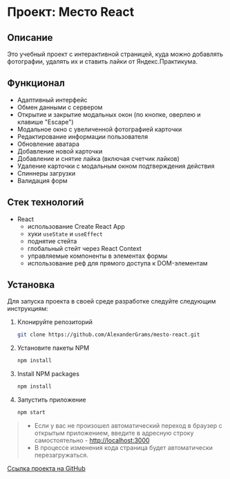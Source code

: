 # Проект: Место React

## Описание

Это учебный проект с интерактивной страницей, куда можно добавлять фотографии, удалять их и ставить лайки от Яндекс.Практикума.

## Функционал
 - Адаптивный интерфейс
 - Обмен данными с сервером
 - Открытие и закрытие модальных окон (по кнопке, оверлею и клавише "Escape")
 - Модальное окно с увеличенной фотографией карточки
 - Редактирование информации пользователя
 - Обновление аватара
 - Добавление новой карточки
 - Добавление и снятие лайка (включая счетчик лайков)
 - Удаление карточки с модальным окном подтверждения действия
 - Спиннеры загрузки
 - Валидация форм

## Стек технологий
* React
  - использование Create React App
  - хуки `useState` и `useEffect`
  - поднятие стейта
  - глобальный стейт через React Context
  - управляемые компоненты в элементах формы
  - использование реф для прямого доступа к DOM-элементам

## Установка

Для запуска проекта в своей среде разработке следуйте следующим инструкциям:

1. Клонируйте репозиторий
   ```sh
   git clone https://github.com/AlexanderGrams/mesto-react.git
   ```
2. Установите пакеты NPM
   ```sh
   npm install
   ```
3. Install NPM packages
   ```sh
   npm install
   ```
4. Запустить приложение
   ```sh
   npm start
   ```
>* Если у вас не произошел автоматический переход в браузер с открытым приложением, введите в адресную строку самостоятельно -  [http://localhost:3000](http://localhost:3000)
>* В процессе изменения кода страница будет автоматически перезагружаться. 


[Ссылка проекта на GitHub](https://github.com/Milliardan/mesto-react)
